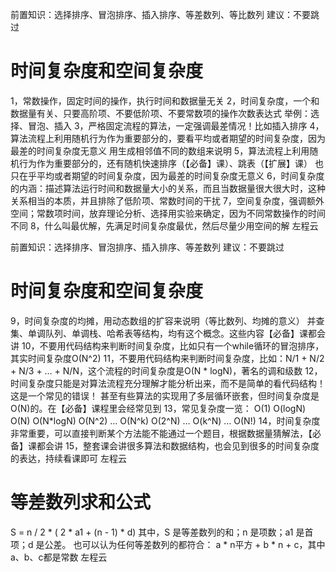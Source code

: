 <!-- Slide number: 1 -->
前置知识：选择排序、冒泡排序、插入排序、等差数列、等比数列
建议：不要跳过
# 时间复杂度和空间复杂度
1，常数操作，固定时间的操作，执行时间和数据量无关
2，时间复杂度，一个和数据量有关、只要高阶项、不要低阶项、不要常数项的操作次数表达式
举例：选择、冒泡、插入
3，严格固定流程的算法，一定强调最差情况！比如插入排序
4，算法流程上利用随机行为作为重要部分的，要看平均或者期望的时间复杂度，因为最差的时间复杂度无意义
用生成相邻值不同的数组来说明
5，算法流程上利用随机行为作为重要部分的，还有随机快速排序（【必备】课）、跳表（【扩展】课）
也只在乎平均或者期望的时间复杂度，因为最差的时间复杂度无意义
6，时间复杂度的内涵：描述算法运行时间和数据量大小的关系，而且当数据量很大很大时，这种关系相当的本质，并且排除了低阶项、常数时间的干扰
7，空间复杂度，强调额外空间；常数项时间，放弃理论分析、选择用实验来确定，因为不同常数操作的时间不同
8，什么叫最优解，先满足时间复杂度最优，然后尽量少用空间的解
左程云

<!-- Slide number: 2 -->
前置知识：选择排序、冒泡排序、插入排序、等差数列
建议：不要跳过
# 时间复杂度和空间复杂度
9，时间复杂度的均摊，用动态数组的扩容来说明（等比数列、均摊的意义）
并查集、单调队列、单调栈、哈希表等结构，均有这个概念。这些内容【必备】课都会讲
10，不要用代码结构来判断时间复杂度，比如只有一个while循环的冒泡排序，其实时间复杂度O(N^2)
11，不要用代码结构来判断时间复杂度，比如：N/1 + N/2 + N/3 + … + N/N，这个流程的时间复杂度是O(N * logN)，著名的调和级数
12，时间复杂度只能是对算法流程充分理解才能分析出来，而不是简单的看代码结构！这是一个常见的错误！
甚至有些算法的实现用了多层循环嵌套，但时间复杂度是O(N)的。在【必备】课程里会经常见到
13，常见复杂度一览：
O(1) O(logN) O(N) O(N*logN) O(N^2) … O(N^k) O(2^N) … O(k^N) … O(N!)
14，时间复杂度非常重要，可以直接判断某个方法能不能通过一个题目，根据数据量猜解法，【必备】课都会讲
15，整套课会讲很多算法和数据结构，也会见到很多的时间复杂度的表达，持续看课即可
左程云

<!-- Slide number: 3 -->
# 等差数列求和公式
S = n / 2 * ( 2 * a1 + (n - 1) * d)
其中，S 是等差数列的和；n 是项数；a1 是首项；d 是公差。
也可以认为任何等差数列的都符合：
a * n平方 + b * n + c，其中a、b、c都是常数
左程云